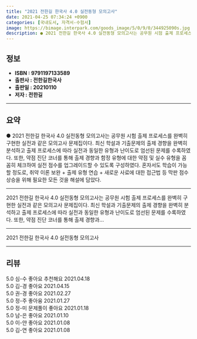 ```yaml
---
title: "2021 전한길 한국사 4.0 실전동형 모의고사"
date: 2021-04-25 07:34:24 +0900
categories: [국내도서, 자격서-수험서]
image: https://bimage.interpark.com/goods_image/5/0/9/0/344925090s.jpg
description: ● 2021 전한길 한국사 4.0 실전동형 모의고사는 공무원 시험 출제 프로세스를 완벽히 구현한 실전과 같은 모의고사 문제집이다. 최신 학설과 기출문제의 출제 경향을 완벽히 분석하고 출제 프로세스에 따라 실전과 동일한 유형과 난이도로 엄선된 문제를 수록하였다. 또한, 약점 진단 코너를
---
```


## **정보**

- **ISBN : 9791197133589**
- **출판사 : 전한길한국사**
- **출판일 : 20210110**
- **저자 : 전한길**

------



## **요약**

●  2021 전한길 한국사 4.0 실전동형 모의고사는 공무원 시험 출제 프로세스를 완벽히 구현한 실전과 같은 모의고사 문제집이다. 최신 학설과 기출문제의 출제 경향을 완벽히 분석하고 출제 프로세스에 따라 실전과 동일한 유형과 난이도로 엄선된 문제를 수록하였다. 또한, 약점 진단 코너를 통해 출제 경향과 함정 유형에 대한 약점 및 실수 유형을 꼼꼼히 체크하여 실전 점수를 업그레이드할 수 있도록 구성하였다. 혼자서도 학습이 가능할 정도로, 취약 이론 보완 + 출제 유형 연습 + 새로운 사료에 대한 접근법 등 막판 점수 상승을 위해 필요한 모든 것을 해설에 담았다.

------

2021 전한길 한국사 4.0 실전동형 모의고사는 공무원 시험 출제 프로세스를 완벽히 구현한 실전과 같은 모의고사 문제집이다. 최신 학설과 기출문제의 출제 경향을 완벽히 분석하고 출제 프로세스에 따라 실전과 동일한 유형과 난이도로 엄선된 문제를 수록하였다. 또한, 약점 진단 코너를 통해 출제 경향과... 

------


2021 전한길 한국사 4.0 실전동형 모의고사 

------


## **리뷰** 

5.0 심-수 좋아요 추천해요 2021.04.18 <br/>5.0 김-경 좋아요 2021.04.15 <br/>5.0 권-경 좋아요 2021.02.27 <br/>5.0 정-주 좋아융 2021.01.27 <br/>5.0 정-미 문제풀이 좋아요 2021.01.18 <br/>5.0 남-은 좋아요 2021.01.10 <br/>5.0 이-얀 좋아요 2021.01.08 <br/>5.0 김-연 좋아요 2021.01.08 <br/>